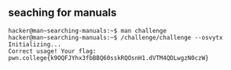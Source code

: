 ## seaching for manuals
    hacker@man~searching-manuals:~$ man challenge
    hacker@man~searching-manuals:~$ /challenge/challenge --osvytx
    Initializing...
    Correct usage! Your flag: pwn.college{k9OQFJYhx3fbBBQ60sskRQOsnH1.dVTM4QDLwgzN0czW}